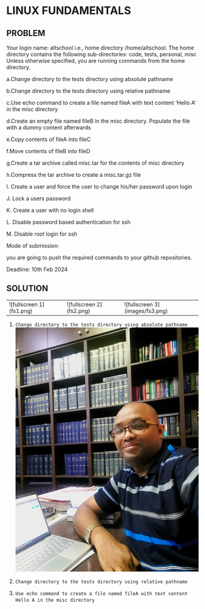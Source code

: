 # LINUX FUNDAMENTALS

## PROBLEM
Your login name: altschool i.e., home directory /home/altschool. The home directory contains the following sub-directories: code, tests, personal, misc Unless otherwise specified, you are running commands from the home directory.

a.Change directory to the tests directory using absolute pathname

b.Change directory to the tests directory using relative pathname

c.Use echo command to create a file named fileA with text content ‘Hello A’ in the misc directory

d.Create an empty file named fileB in the misc directory. Populate the file with a dummy content afterwards

e.Copy contents of fileA into fileC

f.Move contents of fileB into fileD

g.Create a tar archive called misc.tar for the contents of misc directory

h.Compress the tar archive to create a misc.tar.gz file

I. Create a user and force the user to change his/her password upon login

J. Lock a users password

K. Create a user with no login shell

L. Disable password based authentication for ssh

M. Disable root login for ssh

Mode of submission:

you are going to push the required commands to your github repositories.

Deadline: 10th Feb 2024

## SOLUTION

<table>
  <tr>
    <td>
      ![fullscreen 1](fs1.png)
    </td>
    <td>
      ![fullscreen 2](fs2.png)
    </td>
    <td>
      ![fullscreen 3](images/fs3.png)
    </td>
  </tr>
<table>

1. `Change directory to the tests directory using absolute pathname`
    ![first question](images/juy.jpeg)

2. `Change directory to the tests directory using relative pathname`
    

3. `Use echo command to create a file named fileA with text content Hello A in the misc directory`
    
